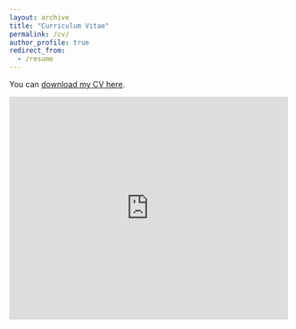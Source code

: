 ```yaml
---
layout: archive
title: "Curriculum Vitae"
permalink: /cv/
author_profile: true
redirect_from:
  - /resume
---
```


You can [download my CV here](https://marcos-sugastti.github.io/Sugastti_CV_0924.pdf). 
  
<embed src="https://marcos-sugastti.github.io/Sugastti_CV_0924.pdf#toolbar=0" width="500" height="400" type="application/pdf"/>
